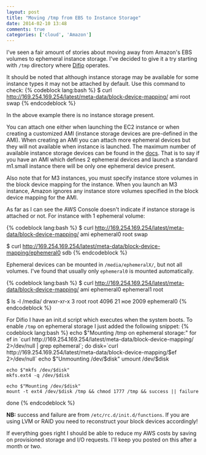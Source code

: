 ```yaml
---
layout: post
title: "Moving /tmp from EBS to Instance Storage"
date: 2014-02-10 13:48
comments: true
categories: ['cloud', 'Amazon']
---
```


I've seen a fair amount of stories about moving away from Amazon's EBS volumes
to ephemeral instance storage. I've decided to give it a try starting with `/tmp`
directory where [Difio](http://www.dif.io) operates.

It should be noted that although instance storage may be available for some instance
types it may not be attached by default. Use this command to check:
{% codeblock lang:bash %}
$ curl http://169.254.169.254/latest/meta-data/block-device-mapping/
ami
root
swap
{% endcodeblock %}

In the above example there is no instance storage present. 

You can attach one either when launching the EC2 instance or when creating a customized AMI
(instance storage devices are pre-defined in the AMI). When creating an AMI you can attach more ephemeral devices
but they will not available when instance is launched. The maximum number of available
instance storage devices can be found in the
[docs](http://docs.aws.amazon.com/AWSEC2/latest/UserGuide/InstanceStorage.html#StorageOnInstanceTypes).
That is to say if you have an AMI which defines 2 ephemeral devices and launch a
standard m1.small instance there will be only one ephemeral device present.

Also note that for M3 instances, you must specify instance store volumes in the
block device mapping for the instance. When you launch an M3 instance, Amazon ignores
any instance store volumes specified in the block device mapping for the AMI.


As far as I can see the AWS Console doesn't indicate if instance storage is attached
or not. For instance with 1 ephemeral volume:

{% codeblock lang:bash %}
$ curl http://169.254.169.254/latest/meta-data/block-device-mapping/
ami
ephemeral0
root
swap

$ curl http://169.254.169.254/latest/meta-data/block-device-mapping/ephemeral0
sdb
{% endcodeblock %}


Ephemeral devices can be mounted in `/media/ephemeralX/`, but not all volumes.
I've found that usually only `ephemeral0` is mounted automatically.

{% codeblock lang:bash %}
$ curl http://169.254.169.254/latest/meta-data/block-device-mapping/
ami
ephemeral0
ephemeral1
root

$ ls -l /media/
drwxr-xr-x 3 root root 4096 21 ное  2009 ephemeral0
{% endcodeblock %}



For Difio I have an init.d script which executes when the system
boots. To enable `/tmp` on ephemeral storage I just added the following snippet:
{% codeblock lang:bash %}
echo $"Mounting /tmp on ephemeral storage:"
for ef in `curl http://169.254.169.254/latest/meta-data/block-device-mapping/ 2>/dev/null | grep ephemeral`; do
    disk=`curl http://169.254.169.254/latest/meta-data/block-device-mapping/$ef 2>/dev/null`
    echo $"Unmounting /dev/$disk"
    umount /dev/$disk

    echo $"mkfs /dev/$disk"
    mkfs.ext4 -q /dev/$disk

    echo $"Mounting /dev/$disk"
    mount -t ext4 /dev/$disk /tmp && chmod 1777 /tmp && success || failure
done
{% endcodeblock %}

**NB:** success and failure are from `/etc/rc.d/init.d/functions`.
If you are using LVM or RAID you need to reconstruct your block devices
accordingly!


If everything goes right I should be able to reduce my AWS costs by saving on
provisioned storage and I/O requests. I'll keep you posted on this after a month or two.

